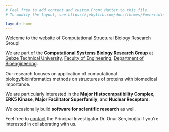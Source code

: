 ```yaml
---
# Feel free to add content and custom Front Matter to this file.
# To modify the layout, see https://jekyllrb.com/docs/themes/#overriding-theme-defaults

layout: home
---
```


Welcome to the website of Computational Structural Biology Research Group! 

We are part of the <a href="https://www.systemsbiology.info.tr">**Computational Systems Biology Research Group**</a> at <a href="https://www.gtu.edu.tr">Gebze Technical University</a>, <a href="https://www.gtu.edu.tr/kategori/41/3/display.aspx?languageId=1">Faculty of Engineering</a>, <a href="https://www.gtu.edu.tr/kategori/307/3/biyomuhendislik.aspx">Department of Bioengineering</a>. 

Our research focuses on application of computational biology/bioinformatics methods on structures of proteins with biomedical importance. 

We are particularly interested in the **Major Histocompatibility Complex**, **ERK5 Kinase**, **Major Facilitator Superfamily**, and **Nuclear Receptors**. 

We occasionally build **software for scientific research** as well.

Feel free to <a href="mailto:osercinoglu@gtu.edu.tr">contact</a> the Principal Investigator Dr. Onur Serçinoğlu if you're interested in collaborating with us.